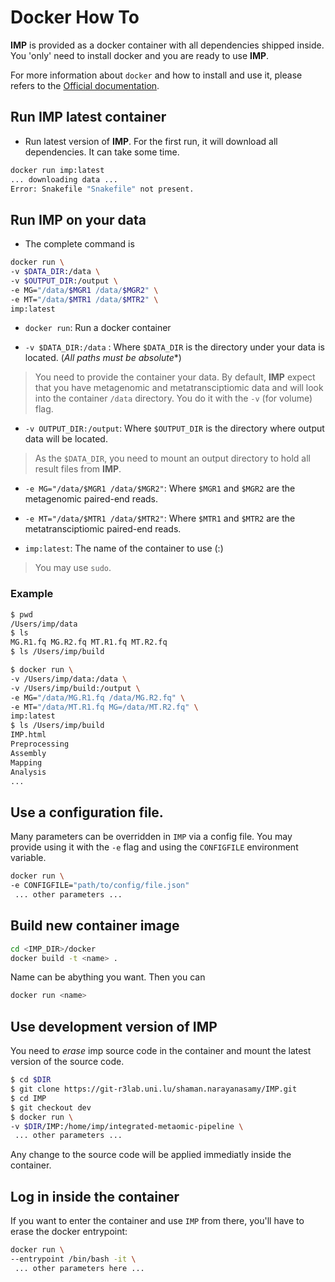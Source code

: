 # Docker How To

**IMP** is provided as a docker container with all dependencies shipped inside.
You 'only' need to install docker and you are ready to use **IMP**.

For more information about `docker` and how to install and use it, please refers to the [Official documentation](https://docs.docker.com/).


## Run IMP latest container

* Run latest version of **IMP**. For the first run, it will download all dependencies. It can take some time.
```bash
docker run imp:latest
... downloading data ...
Error: Snakefile "Snakefile" not present.
```

## Run IMP on your data

* The complete command is

```bash
docker run \
-v $DATA_DIR:/data \
-v $OUTPUT_DIR:/output \
-e MG="/data/$MGR1 /data/$MGR2" \
-e MT="/data/$MTR1 /data/$MTR2" \
imp:latest
```
* `docker run`: Run a docker container

* `-v $DATA_DIR:/data` : Where `$DATA_DIR` is the directory under your data is located. (*All paths must be absolute**)

>You need to provide the container your data. By default, **IMP** expect that you have metagenomic and metatransciptiomic data and will look into the container `/data` directory. You do it with the `-v` (for volume) flag.

* `-v OUTPUT_DIR:/output`: Where `$OUTPUT_DIR` is the directory where output data will be located.

> As the `$DATA_DIR`, you need to mount an output directory to hold all result files from **IMP**.

* `-e MG="/data/$MGR1 /data/$MGR2"`: Where `$MGR1` and `$MGR2` are the metagenomic paired-end reads.

* `-e MT="/data/$MTR1 /data/$MTR2"`: Where `$MTR1` and `$MTR2` are the metatransciptiomic paired-end reads.

* `imp:latest`: The name of the container to use (<name>:<version>)

> You may use `sudo`.

### Example


```bash
$ pwd
/Users/imp/data
$ ls
MG.R1.fq MG.R2.fq MT.R1.fq MT.R2.fq
$ ls /Users/imp/build

$ docker run \
-v /Users/imp/data:/data \
-v /Users/imp/build:/output \
-e MG="/data/MG.R1.fq /data/MG.R2.fq" \
-e MT="/data/MT.R1.fq MG=/data/MT.R2.fq" \
imp:latest
$ ls /Users/imp/build
IMP.html
Preprocessing
Assembly
Mapping
Analysis
...
```

## Use a configuration file.
Many parameters can be overridden in `IMP` via a config file. You may provide using it with the `-e` flag and using the `CONFIGFILE` environment variable.

```bash
docker run \
-e CONFIGFILE="path/to/config/file.json"
 ... other parameters ...
```
## Build new container image

```bash
cd <IMP_DIR>/docker
docker build -t <name> .
```
Name can be abything you want. Then you can

```bash
docker run <name>
```

## Use development version of IMP

You need to *erase* imp source code in the container and mount the latest version of the source code.


```bash
$ cd $DIR
$ git clone https://git-r3lab.uni.lu/shaman.narayanasamy/IMP.git
$ cd IMP
$ git checkout dev
$ docker run \
-v $DIR/IMP:/home/imp/integrated-metaomic-pipeline \
 ... other parameters ...

```
Any change to the source code will be applied immediatly inside the container.

## Log in inside the container

If you want to enter the container and use `IMP` from there, you'll have to erase the docker entrypoint:

```bash
docker run \
--entrypoint /bin/bash -it \
 ... other parameters here ...
```
